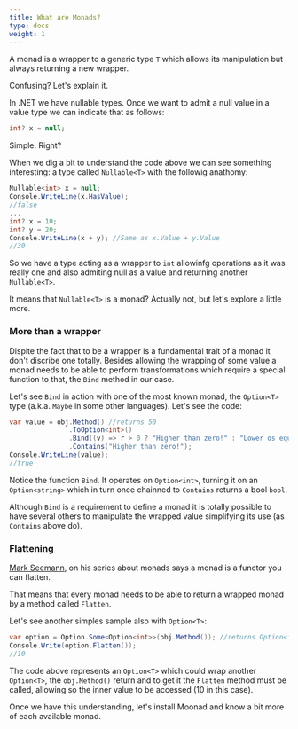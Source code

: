 ```yaml
---
title: What are Monads?
type: docs
weight: 1
---
```


A monad is a wrapper to a generic type `T` which allows its manipulation but always returning a new wrapper.

Confusing? Let's explain it.

In .NET we have nullable types. Once we want to admit a null value in a value type we can indicate that as follows:
```c#
int? x = null;
```

Simple. Right?

When we dig a bit to understand the code above we can see something interesting: a type called `Nullable<T>` with the followig anathomy:

```c# 
Nullable<int> x = null;
Console.WriteLine(x.HasValue);
//false
...
int? x = 10;
int? y = 20;
Console.WriteLine(x + y); //Same as x.Value + y.Value
//30
```

So we have a type acting as a wrapper to `int` allowinfg operations as it was really one and also admiting null as a value and returning another `Nullable<T>`.

It means that `Nullable<T>` is a monad? Actually not, but let's explore a little more.

### More than a wrapper
Dispite the fact that to be a wrapper is a fundamental trait of a monad it don't discribe one totally. Besides allowing the wrapping of some value a monad needs to be able to perform transformations which require a special function to that, the `Bind` method in our case.

Let's see `Bind` in action with one of the most known monad, the `Option<T>` type (a.k.a. `Maybe` in some other languages). Let's see the code:

```c#
var value = obj.Method() //returns 50
               .ToOption<int>()
               .Bind((v) => r > 0 ? "Higher than zero!" : "Lower os equals zero!")
               .Contains("Higher than zero!");
Console.WriteLine(value);
//true
```

Notice the function `Bind`. It operates on `Option<int>`, turning it on an `Option<string>` which in turn once chainned to `Contains` returns a bool `bool`.

Although `Bind` is a requirement to define a monad it is totally possible to have several others to manipulate the wrapped value simplifying its use (as `Contains` above do).

### Flattening
[Mark Seemann](https://blog.ploeh.dk/2022/03/28/monads/#a342785804ef4d5ebb6e88cef8140432), on his series about monads says a monad is a functor you can flatten.

That means that every monad needs to be able to return a wrapped monad by a method called `Flatten`.

Let's see another simples sample also with `Option<T>`:

```c#
var option = Option.Some<Option<int>>(obj.Method()); //returns Option<int> (10)
Console.Write(option.Flatten());
//10
```

The code above represents an `Option<T>` which could wrap another `Option<T>`, the `obj.Method()` return and to get it the `Flatten` method must be called, allowing so the inner value to be accessed (10 in this case).

Once we have this understanding, let's install Moonad and know a bit more of each available monad.

